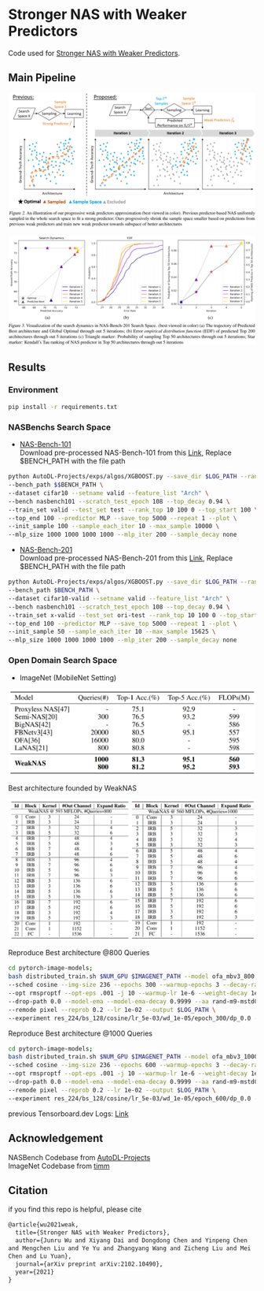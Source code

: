 # Stronger NAS with Weaker Predictors
Code used for [Stronger NAS with Weaker Predictors](https://arxiv.org/abs/2102.10490). 

## Main Pipeline
![An illustration of our Weak Predictors Pipeline](assets/process.png)


![Visualization of the Search Dynamics](assets/dynamics.png)

## Results

### Environment
```bash
pip install -r requirements.txt
```

### NASBenchs Search Space

- [NAS-Bench-101](https://github.com/google-research/nasbench)  
Download pre-processed NAS-Bench-101 from this [Link](https://drive.google.com/file/d/1v0tvvh3yi_S2oDTJMvqFgFimsH1rCz1H/view?usp=sharing), Replace $BENCH_PATH with the file path
```bash
python AutoDL-Projects/exps/algos/XGBOOST.py --save_dir $LOG_PATH --rand_seed -1 \
--bench_path $$BENCH_PATH \
--dataset cifar10 --setname valid --feature_list "Arch" \
--bench nasbench101 --scratch_test_epoch 108 --top_decay 0.94 \
--train_set valid --test_set test --rank_top 10 100 0 --top_start 100 \
--top_end 100 --predictor MLP --save_top 5000 --repeat 1 --plot \
--init_sample 100 --sample_each_iter 10 --max_sample 10000 \
--mlp_size 1000 1000 1000 1000 --mlp_iter 200 --sample_decay none
```
- [NAS-Bench-201](https://github.com/D-X-Y/NAS-Bench-201)  
Download pre-processed NAS-Bench-201 from this [Link](), Replace $BENCH_PATH with the file path
```bash
python AutoDL-Projects/exps/algos/XGBOOST.py --save_dir $LOG_PATH --rand_seed -1 \
--bench_path $BENCH_PATH \
--dataset cifar10-valid --setname valid --feature_list "Arch" \
--bench nasbench101 --scratch_test_epoch 108 --top_decay 0.94 \
--train_set x-valid --test_set ori-test --rank_top 10 100 0 --top_start 100 \
--top_end 100 --predictor MLP --save_top 5000 --repeat 1 --plot \
--init_sample 50 --sample_each_iter 10 --max_sample 15625 \
--mlp_size 1000 1000 1000 1000 --mlp_iter 200 --sample_decay none
```

### Open Domain Search Space

- ImageNet (MobileNet Setting)
<p align="center">
  <img src="assets/imagenet@mobilenet_compare.png" alt="drawing" width="540"/>
</p>
Best architecture founded by WeakNAS
<p align="center">
  <img src="assets/imagenet@mobilenet_best.png" alt="drawing" width="750"/>
</p>

Reproduce Best architecture @800 Queries
```bash
cd pytorch-image-models;
bash distributed_train.sh $NUM_GPU $IMAGENET_PATH --model ofa_mbv3_800 -b 128 \
--sched cosine --img-size 236 --epochs 300 --warmup-epochs 3 --decay-rate .97 \
--opt rmsproptf --opt-eps .001 -j 10 --warmup-lr 1e-6 --weight-decay 1e-05 --drop 0.3 \
--drop-path 0.0 --model-ema --model-ema-decay 0.9999 --aa rand-m9-mstd0.5 \
--remode pixel --reprob 0.2 --lr 1e-02 --output $LOG_PATH \
--experiment res_224/bs_128/cosine/lr_5e-03/wd_1e-05/epoch_300/dp_0.0 --log-interval 200
```
Reproduce Best architecture @1000 Queries
```bash
cd pytorch-image-models;
bash distributed_train.sh $NUM_GPU $IMAGENET_PATH --model ofa_mbv3_1000 -b 128 \
--sched cosine --img-size 236 --epochs 600 --warmup-epochs 3 --decay-rate .97 \
--opt rmsproptf --opt-eps .001 -j 10 --warmup-lr 1e-6 --weight-decay 1e-05 --drop 0.3 \
--drop-path 0.0 --model-ema --model-ema-decay 0.9999 --aa rand-m9-mstd0.5 \
--remode pixel --reprob 0.2 --lr 1e-02 --output $LOG_PATH \
--experiment res_224/bs_128/cosine/lr_5e-03/wd_1e-05/epoch_600/dp_0.0 --log-interval 200
```
previous Tensorboard.dev Logs: [Link](https://tensorboard.dev/experiment/YuDEyzRSQpOQT7ZEZa8tNg/#scalars)

## Acknowledgement
NASBench Codebase from [AutoDL-Projects](https://github.com/D-X-Y/AutoDL-Projects)  
ImageNet Codebase from [timm](https://github.com/rwightman/pytorch-image-models)

## Citation
if you find this repo is helpful, please cite
```
@article{wu2021weak,
  title={Stronger NAS with Weaker Predictors},
  author={Junru Wu and Xiyang Dai and Dongdong Chen and Yinpeng Chen and Mengchen Liu and Ye Yu and Zhangyang Wang and Zicheng Liu and Mei Chen and Lu Yuan},
  journal={arXiv preprint arXiv:2102.10490},
  year={2021}
}
```
